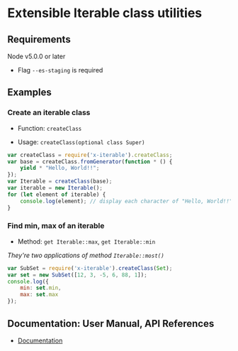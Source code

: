 
# Extensible Iterable class utilities

## Requirements

Node v5.0.0 or later
 - Flag `--es-staging` is required

## Examples

### Create an iterable class

 - Function: `createClass`

 - Usage: `createClass(optional class Super)`

```javascript
var createClass = require('x-iterable').createClass;
var base = createClass.fromGenerator(function * () {
	yield * "Hello, World!!";
});
var Iterable = createClass(base);
var iterable = new Iterable();
for (let element of iterable) {
	console.log(element); // display each character of "Hello, World!!"
}
```

### Find min, max of an iterable

 - Method: `get Iterable::max`, `get Iterable::min`

*They're two applications of method `Iterable::most()`*

```javascript
var SubSet = require('x-iterable').createClass(Set);
var set = new SubSet([12, 3, -5, 6, 88, 1]);
console.log({
	min: set.min,
	max: set.max
});
```

## Documentation: User Manual, API References
 - [Documentation](https://github.com/ksxnodemodules/x-iterable-documentation)
